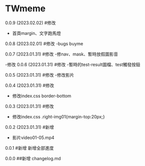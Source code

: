 # TWmeme
0.0.9 (2023.02.02)
#修改
- 首頁margin、文字跑馬燈

0.0.8 (2023.02.01)
#修改
-bugs buyme 

0.0.7 (2023.01.31)
#修改
-修nav、mask、暫時放假圖影音

-修改
0.0.6 (2023.01.31)
#修改
-暫時的test-result圖檔、test觸發按鈕

0.0.5 (2023.01.31)
#修改
-修改影片

0.0.4 (2023.01.31)
#修改
- 修改index.css border-bottom

0.0.3 (2023.01.31)
#修改
- 修改index.css .right-img01{margin-top:20px;}

0.0.2 (2023.01.31)
#新增
- 影片video01-05.mp4

0.0.1
#新增
新增全部進度

0.0.0
##新增
changelog.md
